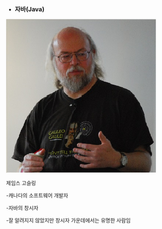 * ### 자바\(Java\)

![](/assets/James_Gosling_2008.jpg)

제임스 고슬링

-캐나다의 소프트웨어 개발자

-자바의 창시자

-잘 알려지지 않았지만 창시자 가운데에서는 유명한 사람임

